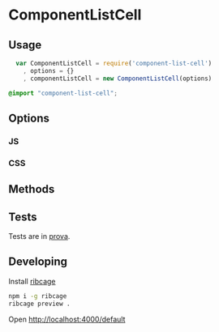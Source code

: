 # ComponentListCell

## Usage
```js
  var ComponentListCell = require('component-list-cell')
    , options = {}
    , componentListCell = new ComponentListCell(options)
```

```css
@import "component-list-cell";
```

## Options

### JS

### CSS

## Methods

## Tests
Tests are in [prova](https://github.com/azer/prova).

## Developing
Install [ribcage](https://github.com/Techwraith/ribcage)

```sh
npm i -g ribcage
ribcage preview .
```

Open [http://localhost:4000/default](http://localhost:4000/default)

